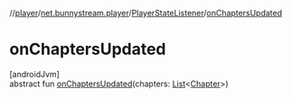 //[player](../../../index.md)/[net.bunnystream.player](../index.md)/[PlayerStateListener](index.md)/[onChaptersUpdated](on-chapters-updated.md)

# onChaptersUpdated

[androidJvm]\
abstract fun [onChaptersUpdated](on-chapters-updated.md)(chapters: [List](https://kotlinlang.org/api/latest/jvm/stdlib/kotlin.collections/-list/index.html)&lt;[Chapter](../../net.bunnystream.player.model/-chapter/index.md)&gt;)
